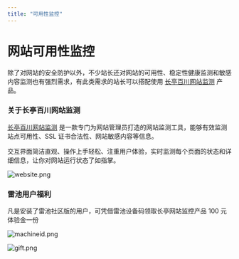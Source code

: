 ```yaml
---
title: "可用性监控"
---
```


# 网站可用性监控

除了对网站的安全防护以外，不少站长还对网站的可用性、稳定性健康监测和敏感内容监测也有强烈需求，有此类需求的站长可以搭配使用 [长亭百川网站监测](https://rivers.chaitin.cn/landing/radar) 产品。

### 关于长亭百川网站监测

[长亭百川网站监测](https://rivers.chaitin.cn/landing/radar) 是一款专门为网站管理员打造的网站监测工具，能够有效监测站点可用性、SSL 证书合法性、网站敏感内容等信息。

交互界面简洁直观、操作上手轻松、注重用户体验，实时监测每个页面的状态和详细信息，让你对网站运行状态了如指掌。

![website.png](/images/docs/practice_monitor/website.png)

### 雷池用户福利

凡是安装了雷池社区版的用户，可凭借雷池设备码领取长亭网站监控产品 100 元体验金一份

![machineid.png](/images/docs/practice_monitor/machineid.png)

![gift.png](/images/docs/practice_monitor/gift.png)
